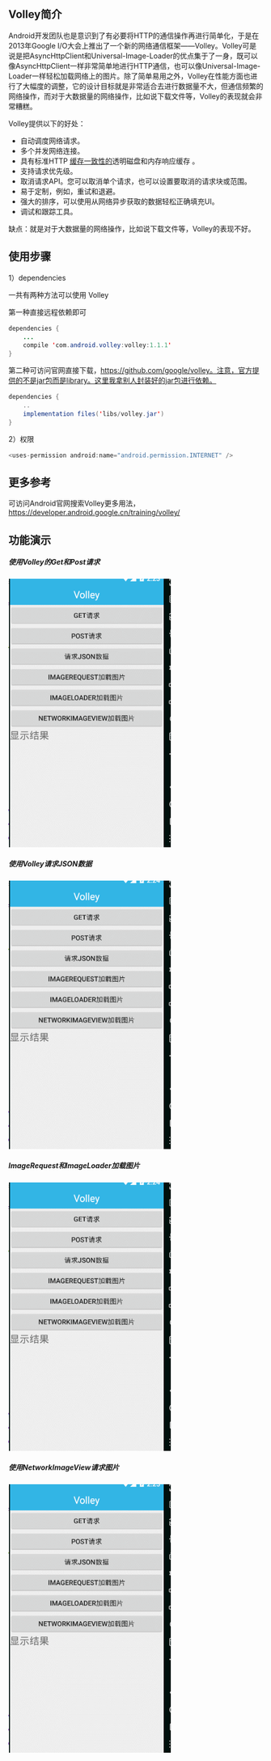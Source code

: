 ## Volley简介

Android开发团队也是意识到了有必要将HTTP的通信操作再进行简单化，于是在2013年Google I/O大会上推出了一个新的网络通信框架——Volley。Volley可是说是把AsyncHttpClient和Universal-Image-Loader的优点集于了一身，既可以像AsyncHttpClient一样非常简单地进行HTTP通信，也可以像Universal-Image-Loader一样轻松加载网络上的图片。除了简单易用之外，Volley在性能方面也进行了大幅度的调整，它的设计目标就是非常适合去进行数据量不大，但通信频繁的网络操作，而对于大数据量的网络操作，比如说下载文件等，Volley的表现就会非常糟糕。

Volley提供以下的好处：

- 自动调度网络请求。
- 多个并发网络连接。
- 具有标准HTTP [缓存一致性的](http://en.wikipedia.org/wiki/Cache_coherence)透明磁盘和内存响应缓存 。
- 支持请求优先级。
- 取消请求API。您可以取消单个请求，也可以设置要取消的请求块或范围。
- 易于定制，例如，重试和退避。
- 强大的排序，可以使用从网络异步获取的数据轻松正确填充UI。
- 调试和跟踪工具。

缺点：就是对于大数据量的网络操作，比如说下载文件等，Volley的表现不好。

## 使用步骤

1）dependencies

一共有两种方法可以使用 Volley

第一种直接远程依赖即可

```Java
dependencies {
    ...
    compile 'com.android.volley:volley:1.1.1'
}
```

第二种可访问官网直接下载，https://github.com/google/volley。注意，官方提供的不是jar包而是library。这里我拿别人封装好的jar包进行依赖。

```Java
dependencies {
	..
    implementation files('libs/volley.jar')
}
```

2）权限

```Java
<uses-permission android:name="android.permission.INTERNET" />
```

## 更多参考

可访问Android官网搜索Volley更多用法，https://developer.android.google.cn/training/volley/

## 功能演示

##### 使用Volley的Get和Post请求

![SAMPLE](./result/result.gif)

##### 使用Volley请求JSON数据

![SAMPLE](./result/result2.gif)

##### ImageRequest和ImageLoader加载图片

![SAMPLE](./result/result3.gif)

##### 使用NetworkImageView请求图片

![SAMPLE](./result/result4.gif)
